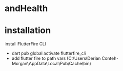 # andHealth

# installation
install FlutterFire CLI
 - dart pub global activate flutterfire_cli
 - add flutter fire to path vars (C:\Users\Derian Conteh-Morgan\AppData\Local\Pub\Cache\bin)

